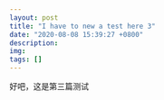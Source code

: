 ```yaml
---
layout: post
title: "I have to new a test here 3"
date: "2020-08-08 15:39:27 +0800"
description: 
img:
tags: []
---
```


好吧，这是第三篇测试
